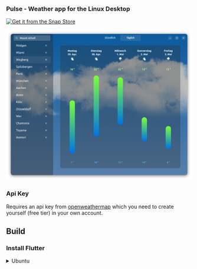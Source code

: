 ### Pulse - Weather app for the Linux Desktop

[![Get it from the Snap Store](https://snapcraft.io/static/images/badges/en/snap-store-black.svg)](https://snapcraft.io/pulse)

![screenshot_dark_linux](.github/images/screenshot_dark_linux.png)

### Api Key

Requires an api key from [openweathermap](https://openweathermap.org) which you need to create yourself (free tier) in your own account.

## Build

### Install Flutter

<details>
<summary>Ubuntu</summary>

Copy & paste this into your terminal, press enter, then enter your password and wait:

```
sudo apt -y install git curl cmake meson make clang libgtk-3-dev pkg-config && mkdir -p ~/development && cd ~/development && git clone https://github.com/flutter/flutter.git -b stable && echo 'export PATH="$PATH:$HOME/development/flutter/bin"' >> ~/.bashrc && source ~/.bashrc
```

</details>
